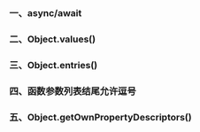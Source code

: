 
### 一、async/await

### 二、Object.values()

### 三、Object.entries()

### 四、函数参数列表结尾允许逗号

### 五、Object.getOwnPropertyDescriptors()

